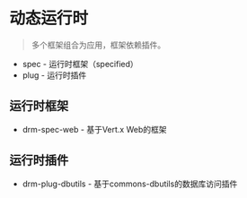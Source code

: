# 动态运行时

> 多个框架组合为应用，框架依赖插件。

- spec - 运行时框架（specified）
- plug - 运行时插件 

## 运行时框架

- drm-spec-web - 基于Vert.x Web的框架

## 运行时插件

- drm-plug-dbutils - 基于commons-dbutils的数据库访问插件
